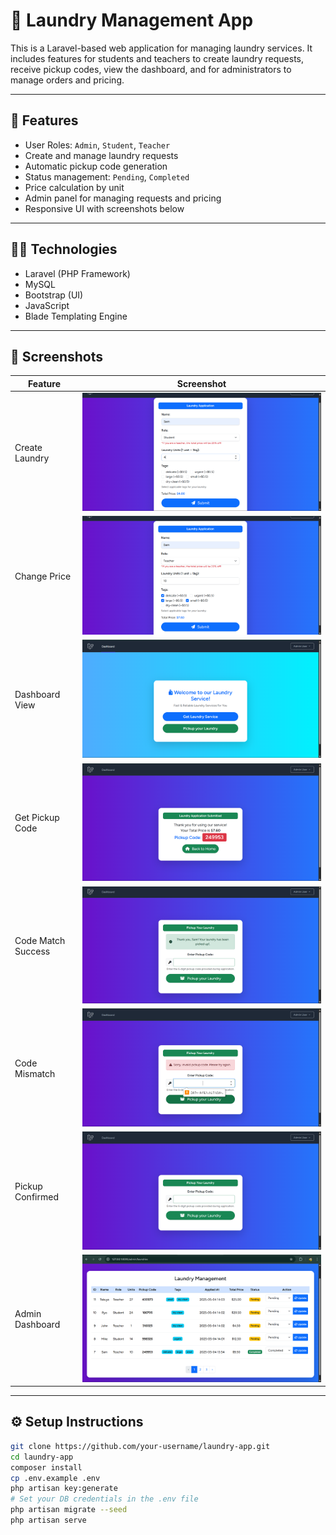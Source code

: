 # 🧺 Laundry Management App

This is a Laravel-based web application for managing laundry services. It includes features for students and teachers to create laundry requests, receive pickup codes, view the dashboard, and for administrators to manage orders and pricing.

---

## 🚀 Features

- User Roles: `Admin`, `Student`, `Teacher`
- Create and manage laundry requests
- Automatic pickup code generation
- Status management: `Pending`, `Completed`
- Price calculation by unit
- Admin panel for managing requests and pricing
- Responsive UI with screenshots below

---

## 🧑‍💻 Technologies

- Laravel (PHP Framework)
- MySQL
- Bootstrap (UI)
- JavaScript
- Blade Templating Engine

---

## 📸 Screenshots

| Feature                | Screenshot                                |
| ---------------------- | ----------------------------------------- |
| Create Laundry         | ![Create](public/images/create.png)       |
| Change Price           | ![Price](public/images/price-changes.png) |
| Dashboard View         | ![Dashboard](public/images/dashboard.png) |
| Get Pickup Code        | ![Get Code](public/images/get-code.png)   |
| Code Match Success     | ![Match](public/images/match-code.png)    |
| Code Mismatch          | ![Mismatch](public/images/mismatch-code.png) |
| Pickup Confirmed       | ![Pickup](public/images/pickup.png)       |
| Admin Dashboard        | ![Admin](public/images/admin.png)         |


---

## ⚙️ Setup Instructions

```bash
git clone https://github.com/your-username/laundry-app.git
cd laundry-app
composer install
cp .env.example .env
php artisan key:generate
# Set your DB credentials in the .env file
php artisan migrate --seed
php artisan serve
